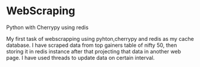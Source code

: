 # WebScraping

Python with Cherrypy using redis

My first task of webscrapping using pyhton,cherrypy and redis as my cache database.
I have scraped data from top gainers table of nifty 50, then storing it in redis instance after that projecting that data in another web page.
I have used threads to update data on certain interval.
